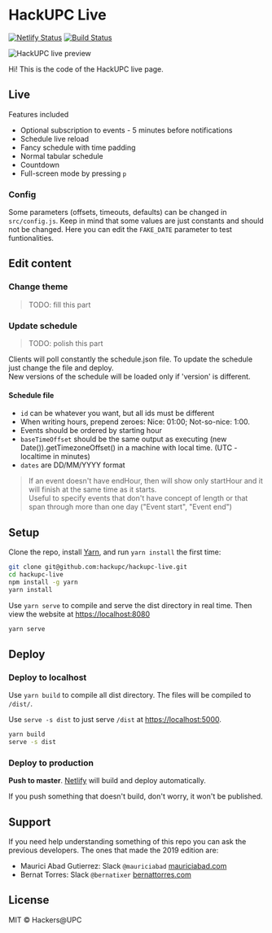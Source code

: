 # HackUPC Live

[![Netlify Status](https://api.netlify.com/api/v1/badges/71c013e3-dd84-4bc9-b55e-548fd0b8666d/deploy-status)](https://app.netlify.com/sites/hackupc-live/deploys)
[![Build Status](https://travis-ci.com/hackupc/hackupc-live.svg?branch=main)](https://travis-ci.com/hackupc/hackupc-live)

![HackUPC live preview](public/assets/img/ogimage.png)

Hi! This is the code of the HackUPC live page.

## Live

Features included

- Optional subscription to events - 5 minutes before notifications
- Schedule live reload
- Fancy schedule with time padding
- Normal tabular schedule
- Countdown
- Full-screen mode by pressing `p`

### Config

Some parameters (offsets, timeouts, defaults) can be changed in `src/config.js`. Keep in mind that some values are just constants and should not be changed.
Here you can edit the `FAKE_DATE` parameter to test funtionalities.

## Edit content

### Change theme

> TODO: fill this part

### Update schedule

> TODO: polish this part

Clients will poll constantly the schedule.json file. To update the schedule just change the file and deploy.  
New versions of the schedule will be loaded only if 'version' is different.

#### Schedule file

- `id` can be whatever you want, but all ids must be different
- When writing hours, prepend zeroes: Nice: 01:00; Not-so-nice: 1:00.
- Events should be ordered by starting hour
- `baseTimeOffset` should be the same output as executing (new Date()).getTimezoneOffset() in a machine with local time. (UTC - localtime in minutes)
- `dates` are DD/MM/YYYY format

> If an event doesn't have endHour, then will show only startHour and it will finish at the same time as it starts.  
> Useful to specify events that don't have concept of length or that span through more than one day ("Event start", "Event end")

## Setup

Clone the repo, install [Yarn](https://yarnpkg.com/), and run `yarn install` the first time:

```sh
git clone git@github.com:hackupc/hackupc-live.git
cd hackupc-live
npm install -g yarn
yarn install
```

Use `yarn serve` to compile and serve the dist directory in real time. Then view the website at [https://localhost:8080](https://localhost:8080)

```sh
yarn serve
```

## Deploy

### Deploy to localhost

Use `yarn build` to compile all dist directory. The files will be compiled to `/dist/`.

Use `serve -s dist` to just serve `/dist` at [https://localhost:5000](https://localhost:5000).

```sh
yarn build
serve -s dist
```

### Deploy to production

**Push to master**. [Netlify](https://app.netlify.com/sites/hackupc-live) will build and deploy automatically.

If you push something that doesn't build, don't worry, it won't be published.

## Support

If you need help understanding something of this repo you can ask the previous developers. The ones that made the 2019 edition are:

- Maurici Abad Gutierrez: Slack `@mauriciabad` [mauriciabad.com](https://mauriciabad.com/)
- Bernat Torres: Slack `@bernatixer` [bernattorres.com](https://bernattorres.com/)

## License

MIT © Hackers@UPC
